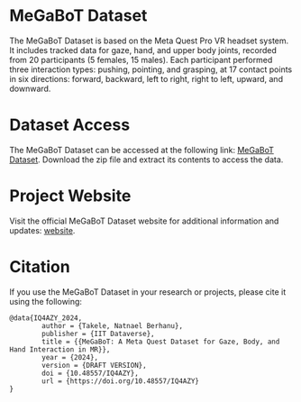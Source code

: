 # MeGaBoT Dataset

The MeGaBoT Dataset is based on the Meta Quest Pro VR headset system. It includes tracked data for gaze, hand, and upper body joints, recorded from 20 participants (5 females, 15 males). Each participant performed three interaction types: pushing, pointing, and grasping, at 17 contact points in six directions: forward, backward, left to right, right to left, upward, and downward.

# Dataset Access

The MeGaBoT Dataset can be accessed at the following link: [MeGaBoT Dataset](https://dataverse.iit.it/dataset.xhtml?persistentId=doi:10.48557/IQ4AZY&version=DRAFT). Download the zip file and extract its contents to access the data.

# Project Website

Visit the official MeGaBoT Dataset website for additional information and updates: [website](https://natnaelb7.github.io/MeGaBoT_Website/).

# Citation

If you use the MeGaBoT Dataset in your research or projects, please cite it using the following:

```
@data{IQ4AZY_2024,
        author = {Takele, Natnael Berhanu},
        publisher = {IIT Dataverse},
        title = {{MeGaBoT: A Meta Quest Dataset for Gaze, Body, and Hand Interaction in MR}},
        year = {2024},
        version = {DRAFT VERSION},
        doi = {10.48557/IQ4AZY},
        url = {https://doi.org/10.48557/IQ4AZY}
}
```

